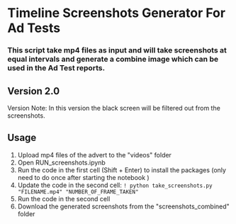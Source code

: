 # Timeline Screenshots Generator For Ad Tests

### This script take mp4 files as input and will take screenshots at equal intervals and generate a combine image which can be used in the Ad Test reports.

## Version 2.0
Version Note: In this version the black screen will be filtered out from the screenshots.

## Usage
1. Upload mp4 files of the advert to the "videos" folder
2. Open RUN_screenshots.ipynb
3. Run the code in the first cell (Shift + Enter) to install the packages (only need to do once after starting the notebook )
4. Update the code in the second cell:
	```! python take_screenshots.py "FILENAME.mp4" "NUMBER_OF_FRAME_TAKEN"```
5. Run the code in the second cell
6. Download the generated screenshots from the "screenshots_combined" folder